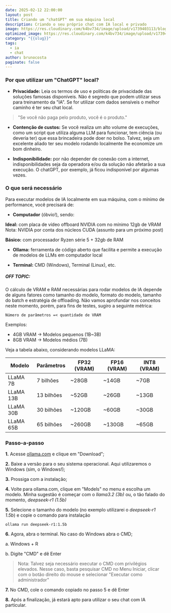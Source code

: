 ```yaml
---
date: 2025-02-12 22:00:00
layout: post
title: Criando um "chatGPT" em sua máquina local
description: Criando o seu próprio chat com IA local e privado
image: https://res.cloudinary.com/k4bv734/image/upload/v1739403113/blog/chat_ia_local_qqunhf.png
optimized_image: https://res.cloudinary.com/k4bv734/image/upload/v1739403113/blog/chat_ia_local_optimized_mixial.png
category: "{{slug}}"
tags:
  - ia
  - chat
author: brunocosta
paginate: false
---
```

### Por que utilizar um "ChatGPT" local?



* **Privacidade:** Leia os termos de uso e políticas de privacidade das soluções famosas disponíveis. Não é segredo que podem utilizar seus para treinamento da "IA". Se for utilizar com dados sensíveis o melhor caminho é ter seu chat local.

>"Se você não paga pelo produto, você é o produto."


* **Contenção de custos:** Se você realiza um alto volume de execuções, como um script que utiliza alguma LLM para funcionar, tem ciência (ou deveria ter) que essa brincadeira pode doer no bolso. Talvez, seja um excelente aliado ter seu modelo rodando localmente lhe economize um bom dinheiro.


* **Indisponibilidade:** por não depender de conexão com a internet, indisponibilidades seja da operadora e/ou da solução não afetarão a sua execução. O chatGPT, por exemplo, já ficou indisponível por algumas vezes.



### O que será necessário



Para executar modelos de IA localmente em sua máquina, com o mínimo de performance, você precisará de:



* **Computador** (óbvio!), sendo:


**Ideal:** com placa de vídeo offboard NVIDIA com no mínimo 12gb de VRAM
Nota: NVIDIA por conta dos núcleos CUDA (assunto para um próximo post)

**Básico:** com processador Ryzen série 5 + 32gb de RAM

* **Ollama:** ferramenta de código aberto que facilita e permite a execução de modelos de LLMs em computador local

* **Terminal:** CMD (Windows), Terminal (Linux), etc.

##### OFF TOPIC: #####
O cálculo de VRAM e RAM necessárias para rodar modelos de IA depende de alguns fatores como tamanho do modelo, formato do modelo, tamanho do batch e estratégia de offloading. Não vamos aprofundar nos conceitos neste momento, porém, para fins de testes, sugiro a seguinte métrica:


```Número de parâmetros =< quantidade de VRAM```


Exemplos:
* 4GB VRAM → Modelos pequenos (1B~3B)
* 8GB VRAM → Modelos médios (7B)

Veja a tabela abaixo, considerando modelos LLaMA:

| Modelo     | Parâmetros  | FP32 (VRAM) | FP16 (VRAM) | INT8 (VRAM) |
|-----------|------------|-------------|-------------|-------------|
| LLaMA 7B  | 7 bilhões  | ~28GB       | ~14GB       | ~7GB        |
| LLaMA 13B | 13 bilhões | ~52GB       | ~26GB       | ~13GB       |
| LLaMA 30B | 30 bilhões | ~120GB      | ~60GB       | ~30GB       |
| LLaMA 65B | 65 bilhões | ~260GB      | ~130GB      | ~65GB       |



### Passo-a-passo

**1.** Acesse [ollama.com](https://ollama.com/) e clique em "Download";

**2.** Baixe a versão para o seu sistema operacional. Aqui utilizaremos o Windows (sim, o Windows!);

**3.** Prossiga com a instalação;

**4.** Volte para ollama.com, clique em "Models" no menu e escolha um modelo. Minha sugestão é começar com o *llama3.2 (3b)* ou, o tão falado do momento, *deepseek-r1 (1.5b)*



**5.** Selecione o tamanho do modelo (no exemplo utilizarei o *deepseek-r1 1.5b*)  e copie o comando para instalação

```
ollama run deepseek-r1:1.5b
```


**6.** Agora, abra o terminal. No caso do Windows abra o CMD;

a. Windows + R

b. Digite "CMD" e dê Enter

>Nota: Talvez seja necessário executar o CMD com privilégios elevados. Nesse caso, basta pesquisar CMD no Menu Iniciar, clicar com o botão direito do mouse e selecionar "Executar como administrador"

**7.** No CMD, cole o comando copiado no passo 5 e dê Enter

**8.** Após a finalização, já estará apto para utilizar o seu chat com IA particular.
